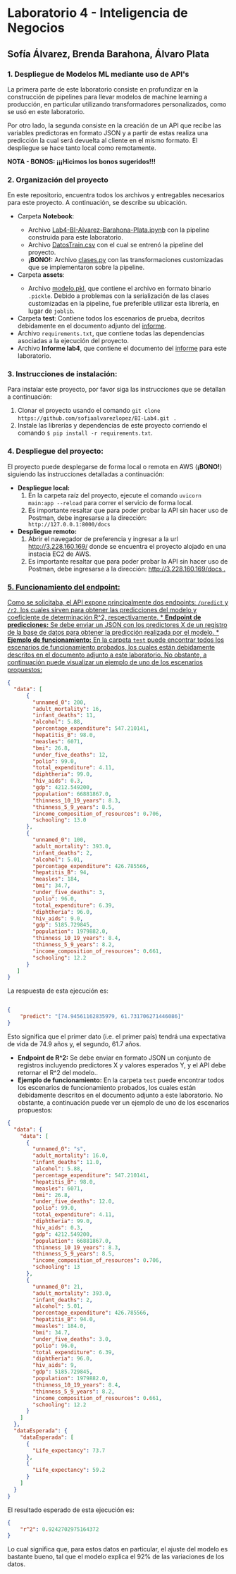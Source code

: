 # Laboratorio 4 - Inteligencia de Negocios 
## Sofía Álvarez, Brenda Barahona, Álvaro Plata

<h3>1. Despliegue de Modelos ML mediante uso de API's</h3>

La primera parte de este laboratorio consiste en profundizar en la construcción de pipelines para llevar modelos de machine learning a producción, en particular utilizando transformadores personalizados, como se usó en este laboratorio.

Por otro lado, la segunda consiste en la creación de un API que recibe las variables predictoras en formato JSON y a partir de estas realiza una predicción la cual será devuelta al cliente en el mismo formato. El despliegue se hace tanto local como remotamente.

<b>NOTA - BONOS: ¡¡¡Hicimos los bonos sugeridos!!!</b>

<h3>2. Organización del proyecto</h3>
En este repositorio, encuentra todos los archivos y entregables necesarios para este proyecto. A continuación, se describe su ubicación.
<ul>
  <li>Carpeta <b>Notebook</b>:</li>
  <ul>
      <li> Archivo <a href="https://github.com/sofiaalvarezlopez/BI-Lab4/blob/main/Notebook/Lab4-BI-Alvarez-Barahona-Plata.ipynb" target="_blank">Lab4-BI-Alvarez-Barahona-Plata.ipynb</a> con la pipeline construida para este laboratorio. </li>
      <li> Archivo <a href="https://github.com/sofiaalvarezlopez/BI-Lab4/blob/main/Notebook/DatosTrain.csv" target="_blank">DatosTrain.csv</a> con el cual se entrenó la pipeline del proyecto. </li>
      <li> <b>¡BONO!:</b> Archivo <a href="https://github.com/sofiaalvarezlopez/BI-Lab4/blob/main/Notebook/clases.py" target="_blank">clases.py</a> con las transformaciones customizadas que se implementaron sobre la pipeline. </li>
  </ul>
   <li>Carpeta <b>assets</b>:</li>
  <ul>
    <li> Archivo <a href="https://github.com/sofiaalvarezlopez/BI-Lab4/blob/main/assets/modelo.pkl">modelo.pkl</a>, que contiene el archivo en formato binario <code>.pickle</code>. Debido a problemas con la serialización de las clases customizadas en la pipeline, fue preferible utilizar esta librería, en lugar de <code>joblib</code>.
  </ul>
  <li>Carpeta <b>test</b>: Contiene todos los escenarios de prueba, decritos debidamente en el documento adjunto del <a href="https://github.com/sofiaalvarezlopez/BI-Lab4/blob/main/Informe%20lab4.docx"> informe</a>. </li>
  <li> Archivo <code>requirements.txt</code>, que contiene todas las dependencias asociadas a la ejecución del proyecto. </li>
  <li> Archivo <b>Informe lab4</b>, que contiene el documento del <a href="https://github.com/sofiaalvarezlopez/BI-Lab4/blob/main/Informe%20lab4.docx"> informe</a> para este laboratorio.
    
  </ul>
  
<h3>3. Instrucciones de instalación:</h3>
Para instalar este proyecto, por favor siga las instrucciones que se detallan a continuación:
  <ol>
  <li>Clonar el proyecto usando el comando <code>git clone https://github.com/sofiaalvarezlopez/BI-Lab4.git </code> .</li>
  <li>Instale las librerías y dependencias de este proyecto corriendo el comando <code>$ pip install -r requirements.txt</code>. </li>
  </ol>
  
<h3>4. Despliegue del proyecto:</h3>
El proyecto puede desplegarse de forma local o remota en AWS (<b>¡BONO!</b>) siguiendo las instrucciones detalladas a continuación:
  <ul>
    <li>
      <strong>Despliegue local:</strong>
      <ol>
        <li> En la carpeta raíz del proyecto, ejecute el comando <code>uvicorn main:app --reload</code> para correr el servicio de forma local.</li>
         <li>Es importante resaltar que para poder probar la API sin hacer uso de Postman, debe ingresarse a la dirección: <code> http://127.0.0.1:8000/docs </code>  </li>
      </ol>
    </li>
    <li>
      <strong>Despliegue remoto:</strong>
      <ol>
        <li>Abrir el navegador de preferencia y ingresar a la url <a href="http://3.228.160.169"  target="_blank">http://3.228.160.169/</a> donde se encuentra el proyecto alojado en una instacia EC2 de AWS.</li>
        <li>Es importante resaltar que para poder probar la API sin hacer uso de Postman, debe ingresarse a la dirección: <a href="http://3.228.160.169/docs" target="_blank"> http://3.228.160.169/docs </code>.  </li>
      </ol>
    </li>
  </ul>
  
<h3>5. Funcionamiento del endpoint:</h3>
Como se solicitaba, el API expone principalmente dos endpoints: <code>/predict</code> y <code>/r2</code>, los cuales sirven para obtener las predicciones del modelo y coeficiente de determinación R^2, respectivamente.
* <strong>Endpoint de predicciones:</strong> Se debe enviar un JSON con los predictores X de un registro de la base de datos para obtener la predicción realizada por el modelo.</li>
* <strong>Ejemplo de funcionamiento:</strong> En la carpeta <code>test</code> puede encontrar todos los escenarios de funcionamiento probados, los cuales están debidamente descritos en el documento adjunto a este laboratorio. No obstante, a continuación puede visualizar un ejemplo de uno de los escenarios propuestos:

```json
{
  "data": [
      { 
        "unnamed_0": 200,
        "adult_mortality": 16,
        "infant_deaths": 11,
        "alcohol": 5.88,
        "percentage_expenditure": 547.210141,
        "hepatitis_B": 98.0,
        "measles": 6071,
        "bmi": 26.8,
        "under_five_deaths": 12,
        "polio": 99.0,
        "total_expenditure": 4.11,
        "diphtheria": 99.0,
        "hiv_aids": 0.3,
        "gdp": 4212.549200,
        "population": 66881867.0,
        "thinness_10_19_years": 8.3,
        "thinness_5_9_years": 8.5,
        "income_composition_of_resources": 0.706,
        "schooling": 13.0
      },
      {
        "unnamed_0": 100,
        "adult_mortality": 393.0,
        "infant_deaths": 2,
        "alcohol": 5.01,
        "percentage_expenditure": 426.785566,
        "hepatitis_B": 94,
        "measles": 184,
        "bmi": 34.7,
        "under_five_deaths": 3,
        "polio": 96.0,
        "total_expenditure": 6.39,
        "diphtheria": 96.0,
        "hiv_aids": 9.0,
        "gdp": 5185.729845,
        "population": 1979882.0,
        "thinness_10_19_years": 8.4,
        "thinness_5_9_years": 8.2,
        "income_composition_of_resources": 0.661,
        "schooling": 12.2
      }
   ]
}
```

La respuesta de esta ejecución es:

```json

{
    "predict": "[74.94561162835979, 61.731706271446086]"
}

```
Esto significa que el primer dato (i.e. el primer país) tendrá una expectativa de vida de 74.9 años y, el segundo, 61.7 años.

* <strong>Endpoint de R^2:</strong> Se debe enviar en formato JSON un conjunto de registros incluyendo predictores X y valores esperados Y, y el API debe retornar el R^2 del modelo..</li>
* <strong>Ejemplo de funcionamiento:</strong> En la carpeta <code>test</code> puede encontrar todos los escenarios de funcionamiento probados, los cuales están debidamente descritos en el documento adjunto a este laboratorio. No obstante, a continuación puede ver un ejemplo de uno de los escenarios propuestos:
```json
{
  "data": {
    "data": [
      {
        "unnamed_0": "s",
        "adult_mortality": 16.0,
        "infant_deaths": 11.0,
        "alcohol": 5.88,
        "percentage_expenditure": 547.210141,
        "hepatitis_B": 98.0,
        "measles": 6071,
        "bmi": 26.8,
        "under_five_deaths": 12.0,
        "polio": 99.0,
        "total_expenditure": 4.11,
        "diphtheria": 99.0,
        "hiv_aids": 0.3,
        "gdp": 4212.549200,
        "population": 66881867.0,
        "thinness_10_19_years": 8.3,
        "thinness_5_9_years": 8.5,
        "income_composition_of_resources": 0.706,
        "schooling": 13
      },
      {
        "unnamed_0": 21,
        "adult_mortality": 393.0,
        "infant_deaths": 2,
        "alcohol": 5.01,
        "percentage_expenditure": 426.785566,
        "hepatitis_B": 94.0,
        "measles": 184.0,
        "bmi": 34.7,
        "under_five_deaths": 3.0,
        "polio": 96.0,
        "total_expenditure": 6.39,
        "diphtheria": 96.0,
        "hiv_aids": 9,
        "gdp": 5185.729845,
        "population": 1979882.0,
        "thinness_10_19_years": 8.4,
        "thinness_5_9_years": 8.2,
        "income_composition_of_resources": 0.661,
        "schooling": 12.2
      }
    ]
  },
  "dataEsperada": {
    "dataEsperada": [
      {
        "Life_expectancy": 73.7
      },
      {
        "Life_expectancy": 59.2
      }
    ]
  }
}
```
El resultado esperado de esta ejecución es:
```json
{
    "r^2": 0.9242702975164372
}
```
Lo cual significa que, para estos datos en particular, el ajuste del modelo es bastante bueno, tal que el modelo explica el 92% de las variaciones de los datos.

